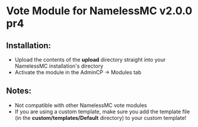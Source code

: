 # Vote Module for NamelessMC v2.0.0 pr4

## Installation:
- Upload the contents of the **upload** directory straight into your NamelessMC installation's directory
- Activate the module in the AdminCP -> Modules tab

## Notes:
- Not compatible with other NamelessMC vote modules
- If you are using a custom template, make sure you add the template file (in the **custom/templates/Default** directory) to your custom template!